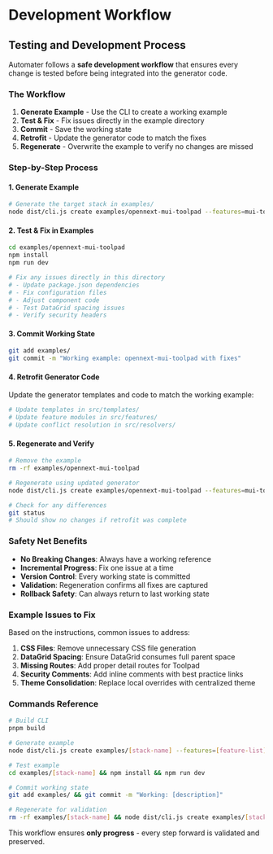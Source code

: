 # Development Workflow

## Testing and Development Process

Automater follows a **safe development workflow** that ensures every change is tested before being integrated into the generator code.

### The Workflow

1. **Generate Example** - Use the CLI to create a working example
2. **Test & Fix** - Fix issues directly in the example directory
3. **Commit** - Save the working state
4. **Retrofit** - Update the generator code to match the fixes
5. **Regenerate** - Overwrite the example to verify no changes are missed

### Step-by-Step Process

#### 1. Generate Example
```bash
# Generate the target stack in examples/
node dist/cli.js create examples/opennext-mui-toolpad --features=mui-toolpad,serverHardening,biome
```

#### 2. Test & Fix in Examples
```bash
cd examples/opennext-mui-toolpad
npm install
npm run dev

# Fix any issues directly in this directory
# - Update package.json dependencies
# - Fix configuration files
# - Adjust component code
# - Test DataGrid spacing issues
# - Verify security headers
```

#### 3. Commit Working State
```bash
git add examples/
git commit -m "Working example: opennext-mui-toolpad with fixes"
```

#### 4. Retrofit Generator Code
Update the generator templates and code to match the working example:
```bash
# Update templates in src/templates/
# Update feature modules in src/features/
# Update conflict resolution in src/resolvers/
```

#### 5. Regenerate and Verify
```bash
# Remove the example
rm -rf examples/opennext-mui-toolpad

# Regenerate using updated generator
node dist/cli.js create examples/opennext-mui-toolpad --features=mui-toolpad,serverHardening,biome

# Check for any differences
git status
# Should show no changes if retrofit was complete
```

### Safety Net Benefits

- **No Breaking Changes**: Always have a working reference
- **Incremental Progress**: Fix one issue at a time
- **Version Control**: Every working state is committed
- **Validation**: Regeneration confirms all fixes are captured
- **Rollback Safety**: Can always return to last working state

### Example Issues to Fix

Based on the instructions, common issues to address:

1. **CSS Files**: Remove unnecessary CSS file generation
2. **DataGrid Spacing**: Ensure DataGrid consumes full parent space
3. **Missing Routes**: Add proper detail routes for Toolpad
4. **Security Comments**: Add inline comments with best practice links
5. **Theme Consolidation**: Replace local overrides with centralized theme

### Commands Reference

```bash
# Build CLI
pnpm build

# Generate example
node dist/cli.js create examples/[stack-name] --features=[feature-list]

# Test example
cd examples/[stack-name] && npm install && npm run dev

# Commit working state
git add examples/ && git commit -m "Working: [description]"

# Regenerate for validation
rm -rf examples/[stack-name] && node dist/cli.js create examples/[stack-name] --features=[feature-list]
```

This workflow ensures **only progress** - every step forward is validated and preserved.
